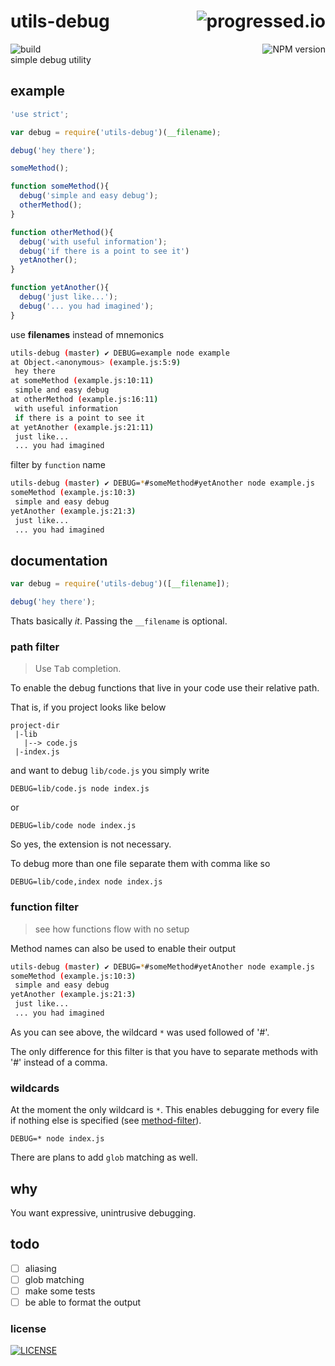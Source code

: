 # utils-debug [<img alt="progressed.io" src="http://progressed.io/bar/75" align="right"/>](https://github.com/fehmicansaglam/progressed.io)

[<img alt="build" src="http://img.shields.io/travis/stringparser/utils-debug/master.svg?style=flat-square" align="left"/>](https://travis-ci.org/stringparser/utils-debug/builds)
[<img alt="NPM version" src="http://img.shields.io/npm/v/utils-debug.svg?style=flat-square" align="right"/>](http://www.npmjs.org/package/utils-debug)

<br>
simple debug utility

## example

```js
'use strict';

var debug = require('utils-debug')(__filename);

debug('hey there');

someMethod();

function someMethod(){
  debug('simple and easy debug');
  otherMethod();
}

function otherMethod(){
  debug('with useful information');
  debug('if there is a point to see it')
  yetAnother();
}

function yetAnother(){
  debug('just like...');
  debug('... you had imagined');
}
```

use **filenames** instead of mnemonics

```sh
utils-debug (master) ✔ DEBUG=example node example
at Object.<anonymous> (example.js:5:9)
 hey there
at someMethod (example.js:10:11)
 simple and easy debug
at otherMethod (example.js:16:11)
 with useful information
 if there is a point to see it
at yetAnother (example.js:21:11)
 just like...
 ... you had imagined
```

filter by `function` name

```sh
utils-debug (master) ✔ DEBUG=*#someMethod#yetAnother node example.js
someMethod (example.js:10:3)
 simple and easy debug
yetAnother (example.js:21:3)
 just like...
 ... you had imagined
```

## documentation

```js
var debug = require('utils-debug')([__filename]);

debug('hey there');
```

Thats basically *it*. Passing the `__filename` is optional.

### path filter
> Use <kbd>Tab</kbd> completion.

To enable the debug functions that live in your code use their relative path. 

That is, if you project looks like below

```
project-dir
 |-lib
   |--> code.js
 |-index.js
```

and want to debug `lib/code.js` you simply write

    DEBUG=lib/code.js node index.js

or

    DEBUG=lib/code node index.js 

So yes, the extension is not necessary.

To debug more than one file separate them with comma like so

    DEBUG=lib/code,index node index.js

### function filter
> see how functions flow with no setup

Method names can also be used to enable their output

```sh
utils-debug (master) ✔ DEBUG=*#someMethod#yetAnother node example.js
someMethod (example.js:10:3)
 simple and easy debug
yetAnother (example.js:21:3)
 just like...
 ... you had imagined
```

As you can see above, the wildcard `*` was used followed of '#<function-name>'.

The only difference for this filter is that you have to separate methods with '#' instead of a comma.

### wildcards

At the moment the only wildcard is `*`. This enables debugging for every file if nothing else is specified (see [method-filter](#function-filter)).

    DEBUG=* node index.js 

There are plans to add `glob` matching as well.

## why

You want expressive, unintrusive debugging.

## todo

 - [ ] aliasing
 - [ ] glob matching
 - [ ] make some tests
 - [ ] be able to format the output

### license

[<img alt="LICENSE" src="http://img.shields.io/npm/l/utils-debug.svg?style=flat-square"/>](http://opensource.org/licenses/MIT)
